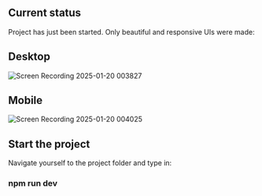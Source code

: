 ## Current status
Project has just been started. Only beautiful and responsive UIs were made:

## Desktop
![Screen Recording 2025-01-20 003827](https://github.com/user-attachments/assets/0581d60a-3dd4-4d0f-99c2-0a8df2f140b1)

## Mobile
![Screen Recording 2025-01-20 004025](https://github.com/user-attachments/assets/8cf34613-feaa-4692-a7f6-141088bd5d13)

## Start the project
Navigate yourself to the project folder and type in:
### npm run dev
